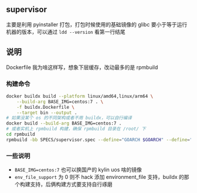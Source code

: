 ## supervisor

主要是利用 pyinstaller 打包，打包时候使用的基础镜像的 glibc 要小于等于运行机器的版本，可以通过 `ldd --version` 看第一行结尾

## 说明

Dockerfile 我为啥这样写，想象下层缓存，改动最多的是 rpmbuild

### 构建命令

```bash
docker buildx build --platform linux/amd64,linux/arm64 \
    --build-arg BASE_IMG=centos:7 . \
    -f buildx.Dockerfile \
    --target bin --output .
# 如果没某个 os 的不同架构或者不用 buildx，可以自行编译
docker build --build-arg BASE_IMG=centos:7 .
# 或者实机上 rpmbuild 构建，确保 rpmbuild 目录在 /root/ 下
cd rpmbuild
rpmbuild -bb SPECS/supervisor.spec --define="GOARCH $GOARCH" --define="version ${version}" 
```

### 一些说明

- `BASE_IMG=centos:7` 也可以换国产的 kylin uos 啥的镜像
- `env_file_support` 为 0 则不 hack 添加 environment_file 支持，buildx 的那个构建支持，后俩构建方式要支持自行琢磨

